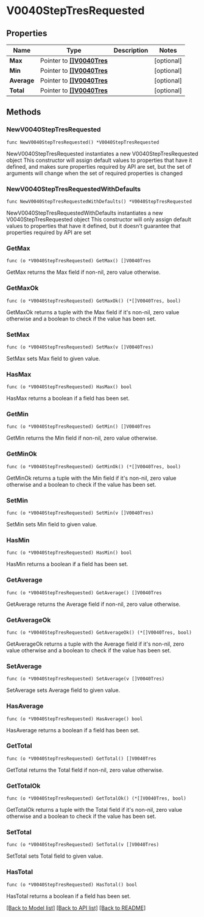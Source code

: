 # V0040StepTresRequested

## Properties

Name | Type | Description | Notes
------------ | ------------- | ------------- | -------------
**Max** | Pointer to [**[]V0040Tres**](V0040Tres.md) |  | [optional] 
**Min** | Pointer to [**[]V0040Tres**](V0040Tres.md) |  | [optional] 
**Average** | Pointer to [**[]V0040Tres**](V0040Tres.md) |  | [optional] 
**Total** | Pointer to [**[]V0040Tres**](V0040Tres.md) |  | [optional] 

## Methods

### NewV0040StepTresRequested

`func NewV0040StepTresRequested() *V0040StepTresRequested`

NewV0040StepTresRequested instantiates a new V0040StepTresRequested object
This constructor will assign default values to properties that have it defined,
and makes sure properties required by API are set, but the set of arguments
will change when the set of required properties is changed

### NewV0040StepTresRequestedWithDefaults

`func NewV0040StepTresRequestedWithDefaults() *V0040StepTresRequested`

NewV0040StepTresRequestedWithDefaults instantiates a new V0040StepTresRequested object
This constructor will only assign default values to properties that have it defined,
but it doesn't guarantee that properties required by API are set

### GetMax

`func (o *V0040StepTresRequested) GetMax() []V0040Tres`

GetMax returns the Max field if non-nil, zero value otherwise.

### GetMaxOk

`func (o *V0040StepTresRequested) GetMaxOk() (*[]V0040Tres, bool)`

GetMaxOk returns a tuple with the Max field if it's non-nil, zero value otherwise
and a boolean to check if the value has been set.

### SetMax

`func (o *V0040StepTresRequested) SetMax(v []V0040Tres)`

SetMax sets Max field to given value.

### HasMax

`func (o *V0040StepTresRequested) HasMax() bool`

HasMax returns a boolean if a field has been set.

### GetMin

`func (o *V0040StepTresRequested) GetMin() []V0040Tres`

GetMin returns the Min field if non-nil, zero value otherwise.

### GetMinOk

`func (o *V0040StepTresRequested) GetMinOk() (*[]V0040Tres, bool)`

GetMinOk returns a tuple with the Min field if it's non-nil, zero value otherwise
and a boolean to check if the value has been set.

### SetMin

`func (o *V0040StepTresRequested) SetMin(v []V0040Tres)`

SetMin sets Min field to given value.

### HasMin

`func (o *V0040StepTresRequested) HasMin() bool`

HasMin returns a boolean if a field has been set.

### GetAverage

`func (o *V0040StepTresRequested) GetAverage() []V0040Tres`

GetAverage returns the Average field if non-nil, zero value otherwise.

### GetAverageOk

`func (o *V0040StepTresRequested) GetAverageOk() (*[]V0040Tres, bool)`

GetAverageOk returns a tuple with the Average field if it's non-nil, zero value otherwise
and a boolean to check if the value has been set.

### SetAverage

`func (o *V0040StepTresRequested) SetAverage(v []V0040Tres)`

SetAverage sets Average field to given value.

### HasAverage

`func (o *V0040StepTresRequested) HasAverage() bool`

HasAverage returns a boolean if a field has been set.

### GetTotal

`func (o *V0040StepTresRequested) GetTotal() []V0040Tres`

GetTotal returns the Total field if non-nil, zero value otherwise.

### GetTotalOk

`func (o *V0040StepTresRequested) GetTotalOk() (*[]V0040Tres, bool)`

GetTotalOk returns a tuple with the Total field if it's non-nil, zero value otherwise
and a boolean to check if the value has been set.

### SetTotal

`func (o *V0040StepTresRequested) SetTotal(v []V0040Tres)`

SetTotal sets Total field to given value.

### HasTotal

`func (o *V0040StepTresRequested) HasTotal() bool`

HasTotal returns a boolean if a field has been set.


[[Back to Model list]](../README.md#documentation-for-models) [[Back to API list]](../README.md#documentation-for-api-endpoints) [[Back to README]](../README.md)


